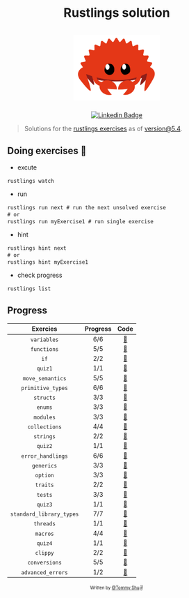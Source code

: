<h1 align="center">
  <div>Rustlings solution</div><br>
  <img src="logo.png" alt="rust" width="200">
</h1>

<div align="center">

[![Linkedin Badge](https://img.shields.io/badge/-LinkedIn-blue?style=flat-square&logo=Linkedin&logoColor=white&link=https://www.linkedin.com/in/qi-shu/)](https://www.linkedin.com/in/qi-shu/)

</div>

> Solutions for the [rustlings exercises](https://github.com/rust-lang/rustlings) as of version@5.4.

## Doing exercises 🏃

- excute

```shell
rustlings watch
```

- run

```shell
rustlings run next # run the next unsolved exercise
# or
rustlings run myExercise1 # run single exercise
```

- hint

```shell
rustlings hint next
# or
rustlings hint myExercise1
```

- check progress

```shell
rustlings list
```

## Progress

|         Exercies         | Progress |                                                 Code                                                  |
| :----------------------: | :------: | :---------------------------------------------------------------------------------------------------: |
|       `variables`        |   6/6    |       [:link:](https://github.com/qstommyshu/rustlings-solution/tree/main/exercises/variables)        |
|       `functions`        |   5/5    |       [:link:](https://github.com/qstommyshu/rustlings-solution/tree/main/exercises/functions)        |
|           `if`           |   2/2    |           [:link:](https://github.com/qstommyshu/rustlings-solution/tree/main/exercises/if)           |
|         `quiz1`          |   1/1    |        [:link:](https://github.com/qstommyshu/rustlings-solution/tree/main/exercises/quiz1.rs)        |
|     `move_semantics`     |   5/5    |     [:link:](https://github.com/qstommyshu/rustlings-solution/tree/main/exercises/move_semantics)     |
|    `primitive_types`     |   6/6    |    [:link:](https://github.com/qstommyshu/rustlings-solution/tree/main/exercises/primitive_types)     |
|        `structs`         |   3/3    |        [:link:](https://github.com/qstommyshu/rustlings-solution/tree/main/exercises/structs)         |
|         `enums`          |   3/3    |         [:link:](https://github.com/qstommyshu/rustlings-solution/tree/main/exercises/enums)          |
|        `modules`         |   3/3    |        [:link:](https://github.com/qstommyshu/rustlings-solution/tree/main/exercises/modules)         |
|      `collections`       |   4/4    |      [:link:](https://github.com/qstommyshu/rustlings-solution/tree/main/exercises/collections)       |
|        `strings`         |   2/2    |        [:link:](https://github.com/qstommyshu/rustlings-solution/tree/main/exercises/strings)         |
|         `quiz2`          |   1/1    |        [:link:](https://github.com/qstommyshu/rustlings-solution/tree/main/exercises/quiz2.rs)        |
|    `error_handlings`     |   6/6    |     [:link:](https://github.com/qstommyshu/rustlings-solution/tree/main/exercises/error_handling)     |
|        `generics`        |   3/3    |        [:link:](https://github.com/qstommyshu/rustlings-solution/tree/main/exercises/generics)        |
|         `option`         |   3/3    |         [:link:](https://github.com/qstommyshu/rustlings-solution/tree/main/exercises/option)         |
|         `traits`         |   2/2    |         [:link:](https://github.com/qstommyshu/rustlings-solution/tree/main/exercises/traits)         |
|         `tests`          |   3/3    |         [:link:](https://github.com/qstommyshu/rustlings-solution/tree/main/exercises/tests)          |
|         `quiz3`          |   1/1    |        [:link:](https://github.com/qstommyshu/rustlings-solution/tree/main/exercises/quiz3.rs)        |
| `standard_library_types` |   7/7    | [:link:](https://github.com/qstommyshu/rustlings-solution/tree/main/exercises/standard_library_types) |
|        `threads`         |   1/1    |        [:link:](https://github.com/qstommyshu/rustlings-solution/tree/main/exercises/threads)         |
|         `macros`         |   4/4    |         [:link:](https://github.com/qstommyshu/rustlings-solution/tree/main/exercises/macros)         |
|         `quiz4`          |   1/1    |        [:link:](https://github.com/qstommyshu/rustlings-solution/tree/main/exercises/quiz4.rs)        |
|         `clippy`         |   2/2    |         [:link:](https://github.com/qstommyshu/rustlings-solution/tree/main/exercises/clippy)         |
|      `conversions`       |   5/5    |      [:link:](https://github.com/qstommyshu/rustlings-solution/tree/main/exercises/conversions)       |
|    `advanced_errors`     |   1/2    |    [:link:](https://github.com/qstommyshu/rustlings-solution/tree/main/exercises/advanced_errors)     |

<div align="center">

<sub><sup>Written by <a href="https://github.com/qstommyshu">@Tommy Shu</a></sup></sub><small>✌</small>

</div>
